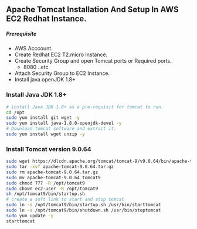 ## Apache Tomcat Installation And Setup In AWS EC2 Redhat Instance.
##### Prerequisite
+ AWS Acccount.
+ Create Redhat EC2 T2.micro Instance.
+ Create Security Group and open Tomcat ports or Required ports.
   + 8080 ..etc
+ Attach Security Group to EC2 Instance.
+ Install java openJDK 1.8+

### Install Java JDK 1.8+ 

``` sh
# install Java JDK 1.8+ as a pre-requisit for tomcat to run.
cd /opt 
sudo yum install git wget -y
sudo yum install java-1.8.0-openjdk-devel -y
# Download tomcat software and extract it.
sudo yum install wget unzip -y
```
### Install Tomcat version 9.0.64
``` sh
sudo wget https://dlcdn.apache.org/tomcat/tomcat-9/v9.0.64/bin/apache-tomcat-9.0.64.tar.gz
sudo tar -xvf apache-tomcat-9.0.64.tar.gz
sudo rm apache-tomcat-9.0.64.tar.gz
sudo mv apache-tomcat-9.0.64 tomcat9
sudo chmod 777 -R /opt/tomcat9
sudo chown ec2-user -R /opt/tomcat9
sh /opt/tomcat9/bin/startup.sh
# create a soft link to start and stop tomcat
sudo ln -s /opt/tomcat9/bin/startup.sh /usr/bin/starttomcat
sudo ln -s /opt/tomcat9/bin/shutdown.sh /usr/bin/stoptomcat
sudo yum update -y
starttomcat
```

